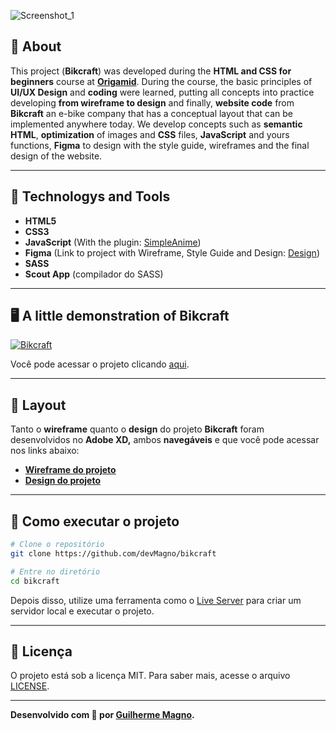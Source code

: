 ![Screenshot_1](https://user-images.githubusercontent.com/91436176/159785707-3cce1a5a-d5ab-48ff-adf0-93e46cf73710.png)


## 📖 About   

This project (**Bikcraft**) was developed during the **HTML and CSS for beginners** course at **[Origamid](https://www.origamid.com/)**. During the course, the basic principles of **UI/UX Design** and **coding** were learned, putting all concepts into practice developing **from wireframe to design** and finally, **website code** from **Bikcraft** an e-bike company that has a conceptual layout that can be implemented anywhere today. We develop concepts such as **semantic HTML**, **optimization** of images and **CSS** files, **JavaScript** and yours functions, **Figma** to design with the style guide, wireframes and the final design of the website.

---

## 🚀 Technologys and Tools
- **HTML5**
- **CSS3**
- **JavaScript** (With the plugin: [SimpleAnime](https://github.com/origamid/simple-anime))
- **Figma** (Link to project with Wireframe, Style Guide and Design: [Design](https://www.figma.com/file/82ve5R4zbWl63GhnxT6GvU/Bikcraft?node-id=5%3A2))
- **SASS**
- **Scout App** (compilador do SASS)

---

## 🖥️ A little demonstration of Bikcraft
[![Bikcraft](https://i.imgur.com/Gy5e6Tn.png "Clique para acessar o projeto")](https://devmagno.github.io/bikcraft/views/index.html "Clique para acessar o projeto")   

Você pode acessar o projeto clicando [aqui](https://devmagno.github.io/bikcraft/views/index.html).

---

## 🔖 Layout
Tanto o **wireframe** quanto o **design** do projeto **Bikcraft** foram desenvolvidos no **Adobe XD,** ambos **navegáveis** e que você pode acessar nos links abaixo:
- **[Wireframe do projeto](https://xd.adobe.com/view/95e96e6a-d057-42e1-a34f-bc99d2963f42-c0ba/?fullscreen&hints=off)**
- **[Design do projeto](https://xd.adobe.com/view/49a2fc68-e3ac-4e9c-b825-0217fcc8c506-1cf1/?fullscreen&hints=off)**

---

## 🔧 Como executar o projeto

```bash
# Clone o repositório
git clone https://github.com/devMagno/bikcraft

# Entre no diretório
cd bikcraft
```
Depois disso, utilize uma ferramenta como o [Live Server](https://marketplace.visualstudio.com/items?itemName=ritwickdey.LiveServer) para criar um servidor local e executar o projeto.

---

## 📝 Licença

O projeto está sob a licença MIT. Para saber mais, acesse o arquivo [LICENSE](https://github.com/devMagno/bikcraft/blob/master/LICENSE).

---

**Desenvolvido com 💛 por [Guilherme Magno](https://github.com/devmagno/).**
